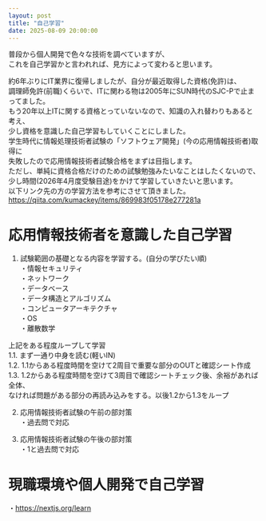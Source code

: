 ```yaml
---
layout: post
title: "自己学習"
date: 2025-08-09 20:00:00
---
```


普段から個人開発で色々な技術を調べていますが、  
これを自己学習かと言われれば、見方によって変わると思います。

約6年ぶりにIT業界に復帰しましたが、自分が最近取得した資格(免許)は、  
調理師免許(前職)くらいで、ITに関わる物は2005年にSUN時代のSJC-Pで止まってました。  
もう20年以上ITに関する資格とっていないなので、知識の入れ替わりもあると考え、  
少し資格を意識した自己学習もしていくことにしました。  
学生時代に情報処理技術者試験の「ソフトウェア開発」(今の応用情報技術者)取得に  
失敗したので応用情報技術者試験合格をまずは目指します。  
ただし、単純に資格合格だけのための試験勉強みたいなことはしたくないので、  
少し時間(2026年4月度受験目途)をかけて学習していきたいと思います。  
以下リンク先の方の学習方法を参考にさせて頂きました。  
https://qiita.com/kumackey/items/869983f05178e277281a


# 応用情報技術者を意識した自己学習  
1. 試験範囲の基礎となる内容を学習する。(自分の学びたい順)  
・情報セキュリティ  
・ネットワーク  
・データベース  
・データ構造とアルゴリズム  
・コンピュータアーキテクチャ  
・OS  
・離散数学

上記をある程度ループして学習  
1.1. まず一通り中身を読む(軽いIN)  
1.2. 1.1からある程度時間を空けて2周目で重要な部分のOUTと確認シート作成  
1.3. 1.2からある程度時間を空けて3周目で確認シートチェック後、余裕があれば全体、  
なければ問題がある部分の再読み込みをする。以後1.2から1.3をループ

2. 応用情報技術者試験の午前の部対策  
・過去問で対応

3. 応用情報技術者試験の午後の部対策  
・1と過去問で対応

# 現職環境や個人開発で自己学習
・https://nextjs.org/learn
